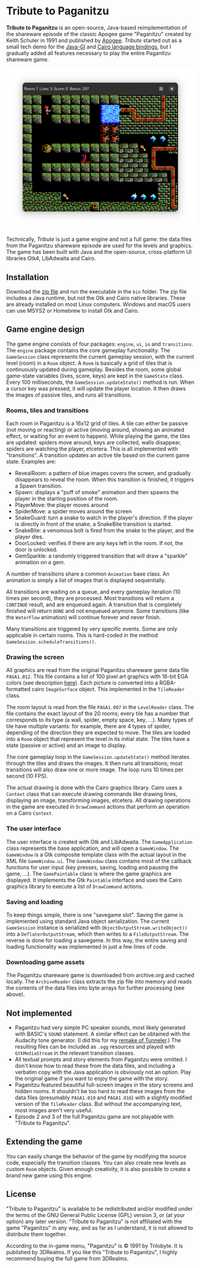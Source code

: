 # Tribute to Paganitzu

**Tribute to Paganitzu** is an open-source, Java-based reimplementation of the shareware episode of the classic Apogee game "Paganitzu" created by Keith Schuler in 1991 and published by [Apogee](https://legacy.3drealms.com/paganitzu/). *Tribute* started out as a small tech demo for the [Java-GI](https://jwharm.github.io/java-gi) and [Cairo language bindings](https://github.com/jwharm/cairo-java-bindings), but I gradually added all features necessary to play the entire Paganitzu shareware game.

![Screenshot](images/screenshot.png)

Technically, *Tribute* is just a game engine and not a full game: the data files from the Paganitzu shareware episode are used for the levels and graphics. The game has been built with Java and the open-source, cross-platform UI libraries Gtk4, LibAdwaita and Cairo.

## Installation

Download the [zip file](https://github.com/jwharm/tribute-to-paganitzu/releases/download/0.1/tribute-to-paganitzu-0.1.zip) and run the executable in the `bin` folder. The zip file includes a Java runtime, but not the Gtk and Cairo native libraries. These are already installed on most Linux computers. Windows and macOS users can use MSYS2 or Homebrew to install Gtk and Cairo.

## Game engine design

The game engine consists of four packages: `engine`, `ui`, `io` and `transitions`. The `engine` package contains the core gameplay functionality. The `GameSession` class represents the current gameplay session, with the current level (room) in a `Room` object. A `Room` is basically a grid of tiles that is continuously updated during gameplay. Besides the room, some global game-state variables (lives, score, keys) are kept in the `GameState` class. Every 100 milliseconds, the `GameSession.updateState()` method is run. When a cursor key was pressed, it will update the player location. It then draws the images of passive tiles, and runs all transitions.

### Rooms, tiles and transitions

Each room in Paganitzu is a 16x12 grid of tiles. A tile can either be passive (not moving or reacting) or active (moving around, showing an animated effect, or waiting for an event to happen). While playing the game, the tiles are updated: spiders move around, keys are collected, walls disappear, spiders are watching the player, etcetera. This is all implemented with "transitions". A transition updates an active tile based on the current game state. Examples are:

* RevealRoom: a pattern of blue images covers the screen, and gradually disappears to reveal the room. When this transition is finished, it triggers a Spawn transition.
* Spawn: displays a "puff of smoke" animation and then spawns the player in the starting position of the room.
* PlayerMove: the player moves around
* SpiderMove: a spider moves around the screen
* SnakeGuard: turn a snake to watch in the player's direction. If the player is directly in front of the snake, a SnakeBite transition is started.
* SnakeBite: a venomous bolt is fired from the snake to the player, and the player dies.
* DoorLocked: verifies if there are any keys left in the room. If not, the door is unlocked.
* GemSparkle: a randomly triggered transition that will draw a "sparkle" animation on a gem.

A number of transitions share a common `Animation` base class. An animation is simply a list of images that is displayed sequentially.

All transitions are waiting on a queue, and every gameplay iteration (10 times per second), they are processed. Most transitions will return a `CONTINUE` result, and are enqueued again. A transition that is completely finished will return `DONE` and not enqueued anymore. Some transitions (like the `WaterFlow` animation) will continue forever and never finish.

Many transitions are triggered by very specific events. Some are only applicable in certain rooms. This is hard-coded in the method `GameSession.scheduleTransitions()`.

### Drawing the screen

All graphics are read from the original Paganitzu shareware game data file `PAGA1.012`. This file contains a list of 100 pixel art graphics with 16-bit EGA colors (see description [here](https://moddingwiki.shikadi.net/wiki/Paganitzu_Graphics_Format)). Each picture is converted into a RGBA-formatted cairo `ImageSurface` object. This implemented in the `TileReader` class.

The room layout is read from the file `PAGA1.007` in the `LevelReader` class. The file contains the exact layout of the 20 rooms; every tile has a number that corresponds to its type (a wall, spider, empty space, key, ...). Many types of tile have multiple variants: for example, there are 4 types of spider, depending of the direction they are expected to move. The tiles are loaded into a `Room` object that represent the level in its initial state. The tiles have a state (passive or active) and an image to display.

The core gameplay loop in the `GameSession.updateState()` method iterates through the tiles and draws the images. It then runs all transitions; most transitions will also draw one or more image. The loop runs 10 times per second (10 FPS).

The actual drawing is done with the Cairo graphics library. Cairo uses a `Context` class that can execute drawing commands like drawing lines, displaying an image, transforming images, etcetera.  All drawing operations in the game are executed in `DrawCommand` actions that perform an operation on a Cairo `Context`.

### The user interface

The user interface is created with Gtk and LibAdwaita. The `GameApplication` class represents the base application, and will open a `GameWindow`. The `GameWindow` is a Gtk composite template class with the actual layout in the XML file `GameWindow.ui`. The `GameWindow` class contains most of the callback functions for user input (key presses, saving, loading and pausing the game, ...). The `GamePaintable` class is where the game graphics are displayed. It implements the Gtk `Paintable` interface and uses the Cairo graphics library to execute a list of `DrawCommand` actions.

### Saving and loading

To keep things simple, there is one "savegame slot". Saving the game is implemented using standard Java object serialization. The current `GameSession` instance is serialized with `ObjectOutputStream.writeObject()` into a `DeflaterOutputStream`, which then writes to a `FileOutputStream`. The reverse is done for loading a savegame. In this way, the entire saving and loading functionality was implemented in just a few lines of code.

### Downloading game assets

The Paganitzu shareware game is downloaded from archive.org and cached locally. The `ArchiveReader` class extracts the zip file into memory and reads the contents of the data files into byte arrays for further processing (see above).

## Not implemented

* Paganitzu had very simple PC speaker sounds, most likely generated with BASIC's `SOUND` statement. A similar effect can be obtained with the Audacity tone generator. (I did this for my [remake of Tunneler](https://github.com/jwharm/tunneler).) The resulting files can be included as `.ogg` resources and played with `GtkMediaStream` in the relevant transition classes.
* All textual prompts and story elements from Paganitzu were omitted. I don't know how to read these from the data files, and including a verbatim copy with the Java application is obviously not an option. Play the original game if you want to enjoy the game with the story.
* Paganitzu featured beautiful full-screen images in the story screens and hidden rooms. It shouldn't be too hard to read these images from the data files (presumably `PAGA1.010` and `PAGA1.016`) with a slightly modified version of the `TileReader` class. But without the accompanying text, most images aren't very useful.
* Episode 2 and 3 of the full Paganitzu game are not playable with "Tribute to Paganitzu".

## Extending the game

You can easily change the behavior of the game by modifying the source code, especially the transition classes. You can also create new levels as custom `Room` objects. Given enough creativity, it is also possible to create a brand new game using this engine.

## License

"Tribute to Paganitzu" is available to be redistributed and/or modified under the terms of the GNU General Public License (GPL) version 3, or (at your option) any later version. "Tribute to Paganitzu" is not affiliated with the game "Paganitzu" in any way, and as far as I understand, it is not allowed to distribute them together.

According to the in-game menu, "Paganitzu" is © 1991 by Trilobyte. It is published by 3DRealms. If you like this "Tribute to Paganitzu", I highly recommend buying the full game from 3DRealms.
